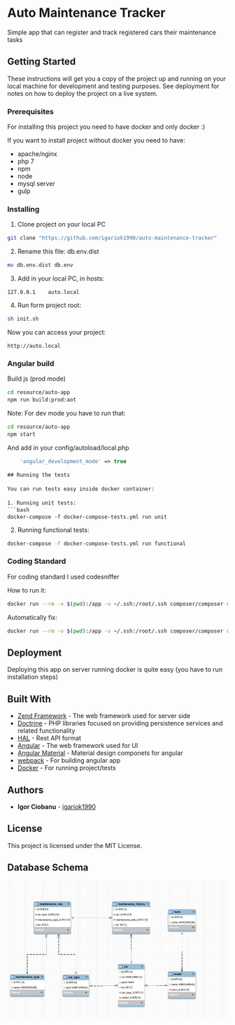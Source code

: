 # Auto Maintenance Tracker

Simple app that can register and track registered cars their maintenance tasks

## Getting Started

These instructions will get you a copy of the project up and running on your local machine for development and testing purposes. See deployment for notes on how to deploy the project on a live system.

### Prerequisites

For installing this project you need to have docker and only docker :)

If you want to install project without docker you need to have:
- apache/nginx 
- php 7
- npm
- node
- mysql server
- gulp

### Installing

1. Clone project on your local PC
```bash
git clone "https://github.com/igariok1990/auto-maintenance-tracker"
```
2. Rename this file: db.env.dist
```bash
mv db.env.dist db.env
```
3. Add in your local PC, in hosts: 
```
127.0.0.1    auto.local
```
4. Run form project root:
```bash
sh init.sh
```

Now you can access your project:
```
http://auto.local
```

### Angular build
Build js (prod mode)
```bash
cd resource/auto-app
npm run build:prod:aot
```
Note:
For dev mode you have to run that:
```bash
cd resource/auto-app
npm start
```
And add in your config/autoload/local.php
```php
    'angular_development_mode' => true
```

```
## Running the tests

You can run tests easy inside docker container:

1. Running unit tests:
```bash
docker-compose -f docker-compose-tests.yml run unit
```
2. Running functional tests:
```bash
docker-compose -f docker-compose-tests.yml run functional
```

### Coding Standard
For coding standard I used codesniffer

How to run it:
```bash
docker run --rm -v $(pwd):/app -v ~/.ssh:/root/.ssh composer/composer run cs-check
```
Automatically fix:
```bash
docker run --rm -v $(pwd):/app -v ~/.ssh:/root/.ssh composer/composer run cs-fix
```

## Deployment

Deploying this app on server running docker is quite easy (you have to run installation steps)

## Built With

* [Zend Framework](https://framework.zend.com/learn) - The web framework used for server side
* [Doctrine](http://docs.doctrine-project.org/en/latest/) -  PHP libraries focused on providing persistence services and related functionality
* [HAL](http://stateless.co/hal_specification.html) - Rest API format
* [Angular](https://angular.io/docs) - The web framework used for UI
* [Angular Material](https://material.angular.io/) - Material design componets for angular
* [webpack](http://webpack.github.io/docs/) - For building angular app
* [Docker](https://docs.docker.com/) - For running project/tests


## Authors

* **Igor Ciobanu** - [igariok1990](https://github.com/igariok1990)

## License

This project is licensed under the MIT License.

## Database Schema

![](database/db_schema.jpg?raw=true)

